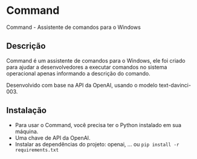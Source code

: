 # Command

Command - Assistente de comandos para o Windows

## Descrição

Command é um assistente de comandos para o Windows, ele foi criado para ajudar a desenvolvedores a executar comandos no sistema operacional apenas informando a descrição do comando.

Desenvolvido com base na API da OpenAI, usando o modelo text-davinci-003.

## Instalação

- Para usar o Command, você precisa ter o Python instalado em sua máquina.
- Uma chave de API da OpenAI.
- Instalar as dependências do projeto: openai, ... ou `pip install -r requirements.txt`
